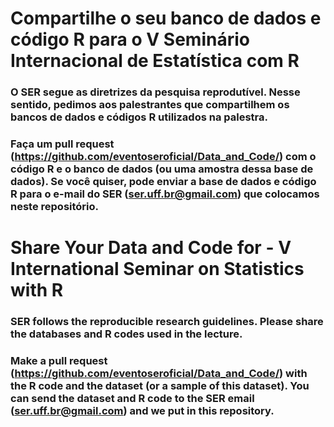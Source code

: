 # Compartilhe o seu banco de dados e código R para o V Seminário Internacional de Estatística com R  

### O SER segue as diretrizes da pesquisa reprodutível. Nesse sentido, pedimos aos palestrantes que compartilhem os bancos de dados e códigos R utilizados na palestra.

### Faça um pull request (https://github.com/eventoseroficial/Data_and_Code/) com o código R e o banco de dados (ou uma amostra dessa base de dados). Se você quiser, pode enviar a base de dados e código R para o e-mail do SER (ser.uff.br@gmail.com) que colocamos neste repositório.


# Share Your Data and Code for - V International Seminar on Statistics with R

### SER follows the reproducible research guidelines. Please share the databases and R codes used in the lecture.

### Make a pull request (https://github.com/eventoseroficial/Data_and_Code/) with the R code and the dataset (or a sample of this dataset). You can send the dataset and R code to the SER email (ser.uff.br@gmail.com) and we put in this repository.


